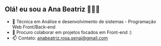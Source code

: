 ## Olá! eu sou a Ana Beatriz 👩🏻‍💻

- 🌱 Técnica em Análise e desenvolvimento de sistemas - Programação Web Front/Back-end
- 👯 Procuro colaborar em projetos focados em Front-end :)
- 📫 Contato: anabeatriz.rosa.senai@gmail.com




